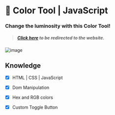 #  🎨 Color Tool | JavaScript 

### **Change the luminosity with this Color Tool!**

>  ##### [Click here](https://ellenmariadev.github.io/color-tool/) to be redirected to the website.



![image](https://i.imgur.com/WqmYmnc.png)


## Knowledge

- [x] HTML | CSS | JavaScript
- [x] Dom Manipulation
- [x] Hex and RGB colors
- [x] Custom Toggle Button


